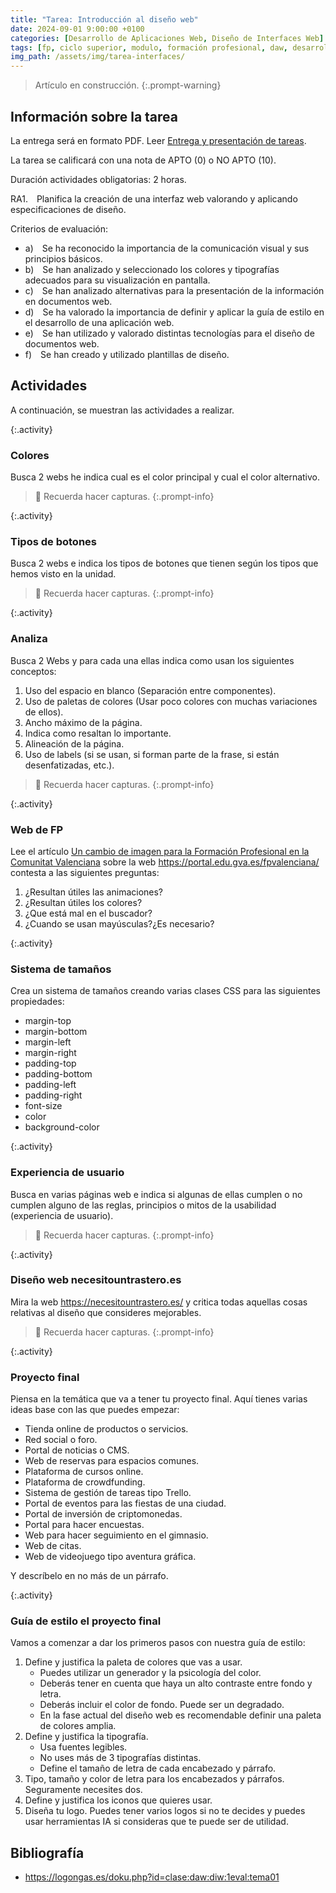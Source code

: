 ```yaml
---
title: "Tarea: Introducción al diseño web"
date: 2024-09-01 9:00:00 +0100
categories: [Desarrollo de Aplicaciones Web, Diseño de Interfaces Web]
tags: [fp, ciclo superior, modulo, formación profesional, daw, desarrollo de aplicaciones web, diseño de interfaces web, diw]
img_path: /assets/img/tarea-interfaces/
---
```


> Artículo en construcción.
{:.prompt-warning}

## Información sobre la tarea

La entrega será en formato PDF. Leer [Entrega y presentación de tareas](/posts/entrega-presentacion-tareas/).

La tarea se calificará con una nota de APTO (0) o NO APTO (10).

Duración actividades obligatorias: 2 horas.

RA1. Planifica la creación de una interfaz web valorando y aplicando especificaciones de diseño.

Criterios de evaluación:

- a) Se ha reconocido la importancia de la comunicación visual y sus principios básicos.
- b) Se han analizado y seleccionado los colores y tipografías adecuados para su visualización en pantalla.
- c) Se han analizado alternativas para la presentación de la información en documentos web.
- d) Se ha valorado la importancia de definir y aplicar la guía de estilo en el desarrollo de una aplicación web.
- e) Se han utilizado y valorado distintas tecnologías para el diseño de documentos web.
- f) Se han creado y utilizado plantillas de diseño.

## Actividades

A continuación, se muestran las actividades a realizar.

{:.activity}
### Colores

Busca 2 webs he indica cual es el color principal y cual el color alternativo.

> 📸 Recuerda hacer capturas.
{:.prompt-info}

{:.activity}
### Tipos de botones

Busca 2 webs e indica los tipos de botones que tienen según los tipos que hemos visto en la unidad.

> 📸 Recuerda hacer capturas.
{:.prompt-info}

{:.activity}
### Analiza

Busca 2 Webs y para cada una ellas indica como usan los siguientes conceptos:

1. Uso del espacio en blanco (Separación entre componentes).
1. Uso de paletas de colores (Usar poco colores con muchas variaciones de ellos).
1. Ancho máximo de la página.
1. Indica como resaltan lo importante.
1. Alineación de la página.
1. Uso de labels (si se usan, si forman parte de la frase, si están desenfatizadas, etc.).

> 📸 Recuerda hacer capturas.
{:.prompt-info}

{:.activity}
### Web de FP

Lee el artículo [Un cambio de imagen para la Formación Profesional en la Comunitat Valenciana](https://graffica.info/un-cambio-de-imagen-para-la-formacion-profesional-en-la-comunitat-valenciana/) sobre la web <https://portal.edu.gva.es/fpvalenciana/> contesta a las siguientes preguntas:

1. ¿Resultan útiles las animaciones?
1. ¿Resultan útiles los colores?
1. ¿Que está mal en el buscador?
1. ¿Cuando se usan mayúsculas?¿Es necesario?

{:.activity}
### Sistema de tamaños

Crea un sistema de tamaños creando varias clases CSS para las siguientes propiedades:

- margin-top
- margin-bottom
- margin-left
- margin-right
- padding-top
- padding-bottom
- padding-left
- padding-right
- font-size
- color
- background-color

{:.activity}
### Experiencia de usuario

Busca en varias páginas web e indica si algunas de ellas cumplen o no cumplen alguno de las reglas, principios o mitos de la usabilidad (experiencia de usuario).

> 📸 Recuerda hacer capturas.
{:.prompt-info}

{:.activity}
### Diseño web necesitountrastero.es

Mira la web <https://necesitountrastero.es/> y critica todas aquellas cosas relativas al diseño que consideres mejorables.

> 📸 Recuerda hacer capturas.
{:.prompt-info}

{:.activity}
### Proyecto final

Piensa en la temática que va a tener tu proyecto final. Aquí tienes varias ideas base con las que puedes empezar:

- Tienda online de productos o servicios.
- Red social o foro.
- Portal de noticias o CMS.
- Web de reservas para espacios comunes.
- Plataforma de cursos online.
- Plataforma de crowdfunding.
- Sistema de gestión de tareas tipo Trello.
- Portal de eventos para las fiestas de una ciudad.
- Portal de inversión de criptomonedas.
- Portal para hacer encuestas.
- Web para hacer seguimiento en el gimnasio.
- Web de citas.
- Web de videojuego tipo aventura gráfica.

Y descríbelo en no más de un párrafo.

{:.activity}
### Guía de estilo el proyecto final

Vamos a comenzar a dar los primeros pasos con nuestra guía de estilo:

1. Define y justifica la paleta de colores que vas a usar.
   - Puedes utilizar un generador y la psicología del color.
   - Deberás tener en cuenta que haya un alto contraste entre fondo y letra.
   - Deberás incluir el color de fondo. Puede ser un degradado.
   - En la fase actual del diseño web es recomendable definir una paleta de colores amplia.
1. Define y justifica la tipografía.
   - Usa fuentes legibles.
   - No uses más de 3 tipografías distintas.
   - Define el tamaño de letra de cada encabezado y párrafo.
1. Tipo, tamaño y color de letra para los encabezados y párrafos. Seguramente necesites dos.
1. Define y justifica los iconos que quieres usar.
1. Diseña tu logo. Puedes tener varios logos si no te decides y puedes usar herramientas IA si consideras que te puede ser de utilidad.

## Bibliografía

- <https://logongas.es/doku.php?id=clase:daw:diw:1eval:tema01>
